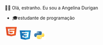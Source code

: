 👋🏻 Olá, estranho. Eu sou a Angelina Durigan
- 🎓estudante de programação 

 <img  alt="Angel-HTML" height="30" width="40" src="https://raw.githubusercontent.com/devicons/devicon/master/icons/html5/html5-original.svg">
  <img align="center" alt="Angel-CSS" height="30" width="40" src="https://raw.githubusercontent.com/devicons/devicon/master/icons/css3/css3-original.svg"> 
   <img align="center" alt="Angel-Python" height="30" width="40" src="https://raw.githubusercontent.com/devicons/devicon/master/icons/python/python-original.svg">
